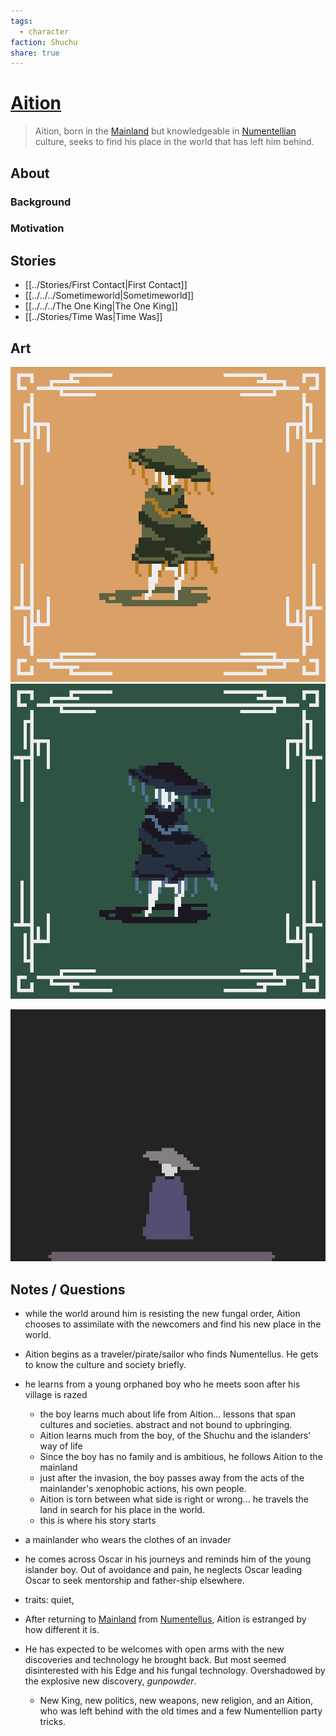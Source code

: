 ```yaml
---
tags:
  - character
faction: Shuchu
share: true
---
```

# [Aition](Aition.md#)
> Aition, born in the [Mainland](../../../Archaina.md#) but knowledgeable in [Numentellian](../Factions/Numentellus.md#) culture, seeks to find his place in the world that has left him behind.
## About
### Background
### Motivation
## Stories
- [[../Stories/First Contact|First Contact]]
- [[../../../Sometimeworld|Sometimeworld]]
- [[../../../The One King|The One King]]
- [[../Stories/Time Was|Time Was]]

## Art

![300](../../_res/worrier-idle.gif)
![300](../../_res/aition-idle.gif)

![300](../../_res/player-0004.gif)


## Notes / Questions

- while the world around him is resisting the new fungal order, Aition chooses to assimilate with the newcomers and find his new place in the world. 
- Aition begins as a traveler/pirate/sailor who finds Numentellus. He gets to know the culture and society briefly.
- he learns from a young orphaned boy who he meets soon after his village is razed
	- the boy learns much about life from Aition… lessons that span cultures and societies. abstract and not bound to upbringing. 
	- Aition learns much from the boy, of the Shuchu and the islanders’ way of life
	- Since the boy has no family and is ambitious, he follows Aition to the mainland
	- just after the invasion, the boy passes away from the acts of the mainlander's xenophobic actions, his own people.
	- Aition is torn between what side is right or wrong... he travels the land in search for his place in the world. 
	- this is where his story starts
- a mainlander who wears the clothes of an invader
- he comes across Oscar in his journeys and reminds him of the young islander boy. Out of avoidance and pain, he neglects Oscar leading Oscar to seek mentorship and father-ship elsewhere.
- traits: quiet, 

- After returning to [Mainland](../../../Archaina.md#) from [Numentellus](../Factions/Numentellus.md#.md#), Aition is estranged by how different it is.
- He has expected to be welcomes with open arms with the new discoveries and technology he brought back. But most seemed disinterested with his Edge and his fungal technology. Overshadowed by the explosive new discovery, *gunpowder*.
	- New King, new politics, new weapons, new religion, and an Aition, who was left behind with the old times and a few Numentellion party tricks.